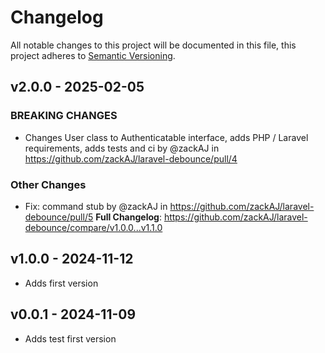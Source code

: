 # Changelog

All notable changes to this project will be documented in this file, this project adheres to [Semantic Versioning](http://semver.org/).

## v2.0.0 - 2025-02-05

### BREAKING CHANGES
- Changes User class to Authenticatable interface, adds PHP / Laravel requirements, adds tests and ci by @zackAJ in https://github.com/zackAJ/laravel-debounce/pull/4

### Other Changes
- Fix: command stub by @zackAJ in https://github.com/zackAJ/laravel-debounce/pull/5
**Full Changelog**: https://github.com/zackAJ/laravel-debounce/compare/v1.0.0...v1.1.0

## v1.0.0 - 2024-11-12

-   Adds first version

## v0.0.1 - 2024-11-09

-   Adds test first version

